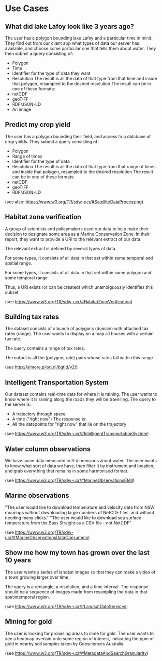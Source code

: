 # Use Cases

## What did lake Lafoy look like 3 years ago?
The user has a polygon bounding lake Lafoy and a particular time in mind.
They find out from our client app what types of data our server has available, and choose some particular one that tells them about water.
They then submit a query consisting of:
- Polygon
- Time
- Identifier for the type of data they want
- Resolution
The result is all the data of that type from that time and inside that polygon, resampled to the desired resolution
The result can be in one of these formats:
- netCDF
- geoTIFF
- RDF/JSON-LD
- An image

## Predict my crop yield
The user has a polygon bounding their field, and access to a database of crop yields.
They submit a query consisting of:
- Polygon
- Range of times
- Identifier for the type of data
- Resolution
The result is all the data of that type from that range of times and inside that polygon, resampled to the desired resolution
The result can be in one of these formats:
- netCDF
- geoTIFF
- RDF/JSON-LD

(see also: https://www.w3.org/TR/sdw-ucr/#SatelliteDataProcessing)

## Habitat zone verification
A group of scientists and policymakers used our data to help make their decision to designate some area as a Marine Conservation Zone. In their report, they want to provide a URI to the relevant extract of our data

The relevant extract is defined by several types of data.

For some types, it consists of all data in that set within some temporal and spatial range.

For some types, it consists of all data in that set within some polygon and some temporal range

Thus, a URI exists (or can be created) which unambiguously identifies this subset

(see https://www.w3.org/TR/sdw-ucr/#HabitatZoneVerification)

## Building tax rates
The dataset consists of a bunch of polygons (domain) with attached tax rates (range). The user wants to display on a map all houses with a certain tax rate.

The query contains a range of tax rates.

The output is all the (polygon, rate) pairs whose rates fall within this range

(see http://almere.pilod.nl/bgtld/v2/)

## Intelligent Transportation System
Our dataset contains real-time data for where it is raining.
The user wants to know where it is raining along the roads they will be travelling.
The query to the server is:
- A trajectory through space
- A time ("right now")
The response is:
- All the datapoints for "right now" that lie on the trajectory

(see https://www.w3.org/TR/sdw-ucr/#IntelligentTransportationSystem)


## Water column observations
We have some data measured in 3-dimensions about water. The user wants to know what sort of data we have, then filter it by instrument and location, and grab everything that remains in some harmonised format.

(see https://www.w3.org/TR/sdw-ucr/#MarineObservationsEMII)

## Marine observations

"The user would like to download temperature and velocity data from NSW moorings without downloading large numbers of NetCDF files, and without needing many clicks."
"The user would like to download sea surface temperature from the Bass Straight as a CSV file - not NetCDF"

(see https://www.w3.org/TR/sdw-ucr/#MarineObservationsDataConsumers)

## Show me how my town has grown over the last 10 years
The user wants a series of landsat images so that they can make a video of a town growing larger over time.

The query is a rectangle, a resolution, and a time interval. The response should be a sequence of images made from resampling the data in that spatiotemporal region.

(see https://www.w3.org/TR/sdw-ucr/#LandsatDataServices)

## Mining for gold
The user is looking for promising areas to mine for gold. The user wants to see a heatmap overlaid onto some region of interest, indicating the ppm of gold in nearby soil samples taken by Geosciences Australia.

(see https://www.w3.org/TR/sdw-ucr/#MetadataAndSearchGranularity)

